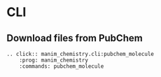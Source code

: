 # CLI

## Download files from PubChem

```{eval-rst}
.. click:: manim_chemistry.cli:pubchem_molecule
    :prog: manim_chemistry
    :commands: pubchem_molecule
```